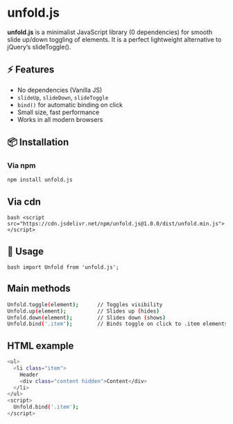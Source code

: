 # unfold.js

**unfold.js** is a minimalist JavaScript library (0 dependencies) for smooth slide up/down toggling of elements. It is a perfect lightweight alternative to jQuery’s slideToggle().

## ⚡ Features
- No dependencies (Vanilla JS)
- `slideUp`, `slideDown`, `slideToggle`
- `bind()` for automatic binding on click
- Small size, fast performance
- Works in all modern browsers

## 📦 Installation

### Via npm
```bash
npm install unfold.js
```

## Via сdn
```bash <script src="https://cdn.jsdelivr.net/npm/unfold.js@1.0.0/dist/unfold.min.js"></script>```

## 🚀 Usage
```bash import Unfold from 'unfold.js';```

##  Main methods
```bash
Unfold.toggle(element);      // Toggles visibility
Unfold.up(element);          // Slides up (hides)
Unfold.down(element);        // Slides down (shows)
Unfold.bind('.item');        // Binds toggle on click to .item elements (expects .content inside)
```

## HTML example
```bash
<ul>
  <li class="item">
    Header
    <div class="content hidden">Content</div>
  </li>
</ul>
<script>
  Unfold.bind('.item');
</script>
```
